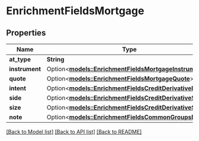 # EnrichmentFieldsMortgage

## Properties

Name | Type | Description | Notes
------------ | ------------- | ------------- | -------------
**at_type** | **String** |  | 
**instrument** | Option<[**models::EnrichmentFieldsMortgageInstrument**](enrichment_fields_mortgage_instrument.md)> |  | [optional]
**quote** | Option<[**models::EnrichmentFieldsMortgageQuote**](enrichment_fields_mortgage_quote.md)> |  | [optional]
**intent** | Option<[**models::EnrichmentFieldsCreditDerivativeIntent**](enrichment_fields_credit_derivative_intent.md)> |  | [optional]
**side** | Option<[**models::EnrichmentFieldsCreditDerivativeSide**](enrichment_fields_credit_derivative_side.md)> |  | [optional]
**size** | Option<[**models::EnrichmentFieldsCreditDerivativeSize**](enrichment_fields_credit_derivative_size.md)> |  | [optional]
**note** | Option<[**models::EnrichmentFieldsCommonGroupsNote**](enrichment_fields_common_groups_note.md)> |  | [optional]

[[Back to Model list]](../README.md#documentation-for-models) [[Back to API list]](../README.md#documentation-for-api-endpoints) [[Back to README]](../README.md)


